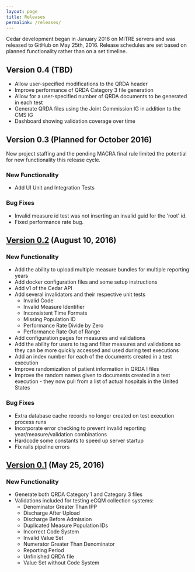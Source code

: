 ```yaml
---
layout: page
title: Releases
permalink: /releases/
---
```


Cedar development began in January 2016 on MITRE servers and was released to GitHub on May 25th, 2016.  Release schedules are set based on planned functionality rather than on a set timeline.

## Version 0.4 (TBD)
- Allow user-specified modifications to the QRDA header
- Improve performance of QRDA Category 3 file generation
- Allow for a user-specified number of QRDA documents to be generated in each test
- Generate QRDA files using the Joint Commission IG in addition to the CMS IG
- Dashboard showing validation coverage over time


## Version 0.3 (Planned for October 2016)

New project staffing and the pending MACRA final rule limited the potential for new functionality
this release cycle.

### New Functionality

- Add UI Unit and Integration Tests

### Bug Fixes

- Invalid measure id test was not inserting an invalid guid for the 'root' id.
- Fixed performance rate bug.

## [Version 0.2](https://github.com/mitre/cedar/releases/tag/v0.2) (August 10, 2016)

### New Functionality

- Add the ability to upload multiple measure bundles for multiple reporting years
- Add docker configuration files and some setup instructions
- Add v1 of the Cedar API
- Add several invalidators and their respective unit tests
  - Invalid Code
  - Invalid Measure Identifier
  - Inconsistent Time Formats
  - Missing Population ID
  - Performance Rate Divide by Zero
  - Performance Rate Out of Range
- Add configuration pages for measures and validations
- Add the ability for users to tag and filter measures and validations so they can be more quickly accessed and used during test executions
- Add an index number for each of the documents created in a test execution
- Improve randomization of patient information in QRDA I files
- Improve the random names given to documents created in a test execution - they now pull from a list of actual hospitals in the United States

### Bug Fixes

- Extra database cache records no longer created on test execution process runs
- Incorporate error checking to prevent invalid reporting year/measure/validation combinations
- Hardcode some constants to speed up server startup
- Fix rails pipeline errors

## [Version 0.1](https://github.com/mitre/cedar/releases/tag/v0.1) (May 25, 2016)

### New Functionality

- Generate both QRDA Category 1 and Category 3 files
- Validations included for testing eCQM collection systems:
  - Denominator Greater Than IPP
  - Discharge After Upload
  - Discharge Before Admission
  - Duplicated Measure Population IDs
  - Incorrect Code System
  - Invalid Value Set
  - Numerator Greater Than Denominator
  - Reporting Period
  - Unfinished QRDA file
  - Value Set without Code System
